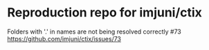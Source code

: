 # Reproduction repo for imjuni/ctix

Folders with '.' in names are not being resolved correctly #73
https://github.com/imjuni/ctix/issues/73
